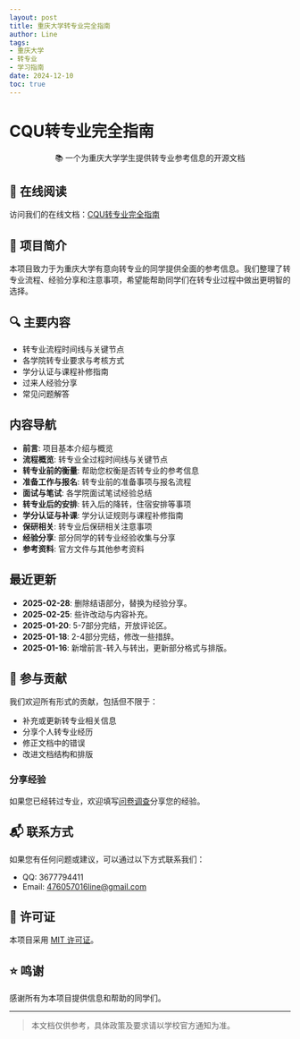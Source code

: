 ```yaml
---
layout: post
title: 重庆大学转专业完全指南
author: Line
tags:
- 重庆大学
- 转专业
- 学习指南
date: 2024-12-10
toc: true
---
```


# CQU转专业完全指南

<div align="center">
📚 一个为重庆大学学生提供转专业参考信息的开源文档
</div>

## 🚀 在线阅读

访问我们的在线文档：[CQU转专业完全指南](https://cqu-majorchange.top/)

## 📖 项目简介

本项目致力于为重庆大学有意向转专业的同学提供全面的参考信息。我们整理了转专业流程、经验分享和注意事项，希望能帮助同学们在转专业过程中做出更明智的选择。

## 🔍 主要内容

- 转专业流程时间线与关键节点
- 各学院转专业要求与考核方式
- 学分认证与课程补修指南
- 过来人经验分享
- 常见问题解答

## 内容导航

- **前言**: 项目基本介绍与概览
- **流程概览**: 转专业全过程时间线与关键节点
- **转专业前的衡量**: 帮助您权衡是否转专业的参考信息
- **准备工作与报名**: 转专业前的准备事项与报名流程
- **面试与笔试**: 各学院面试笔试经验总结
- **转专业后的安排**: 转入后的降转，住宿安排等事项
- **学分认证与补课**: 学分认证规则与课程补修指南
- **保研相关**: 转专业后保研相关注意事项
- **经验分享**: 部分同学的转专业经验收集与分享
- **参考资料**: 官方文件与其他参考资料


## 最近更新

- **2025-02-28**: 删除结语部分，替换为经验分享。
- **2025-02-25**: 些许改动与内容补充。
- **2025-01-20**: 5-7部分完结，开放评论区。
- **2025-01-18**: 2-4部分完结，修改一些措辞。
- **2025-01-16**: 新增前言-转入与转出，更新部分格式与排版。

## 🤝 参与贡献

我们欢迎所有形式的贡献，包括但不限于：

- 补充或更新转专业相关信息
- 分享个人转专业经历
- 修正文档中的错误
- 改进文档结构和排版

### 分享经验

如果您已经转过专业，欢迎填写[问卷调查](https://wj.qq.com/s2/17324876/fe73/)分享您的经验。

## 📬 联系方式

如果您有任何问题或建议，可以通过以下方式联系我们：

- QQ: 3677794411
- Email: 476057016line@gmail.com

## 📄 许可证

本项目采用 [MIT 许可证](LICENSE)。

## ⭐ 鸣谢

感谢所有为本项目提供信息和帮助的同学们。

---

> 本文档仅供参考，具体政策及要求请以学校官方通知为准。